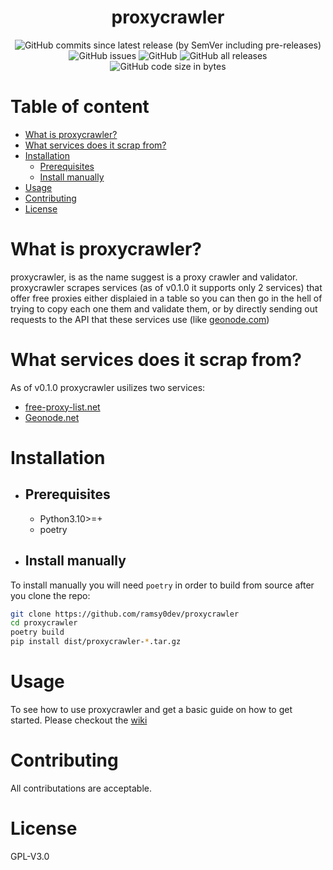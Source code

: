 <div align="center">

# proxycrawler

![GitHub commits since latest release (by SemVer including pre-releases)](https://img.shields.io/github/commits-since/ramsy0dev/proxycrawler/latest?style=for-the-badge)
![GitHub issues](https://img.shields.io/github/issues/ramsy0dev/proxycrawler?style=for-the-badge)
![GitHub](https://img.shields.io/github/license/ramsy0dev/proxycrawler?style=for-the-badge)
![GitHub all releases](https://img.shields.io/github/downloads/ramsy0dev/proxycrawler/total?style=for-the-badge)
![GitHub code size in bytes](https://img.shields.io/github/languages/code-size/ramsy0dev/proxycrawler?style=for-the-badge)

</div>

# Table of content

* [What is proxycrawler?](#what-is-proxycrawler)
* [What services does it scrap from?](#what-services-does-it-scrap-from)
* [Installation](#installation)
    * [Prerequisites](#prerequisites)
    * [Install manually](#install-manually)
* [Usage](#usage)
* [Contributing](#contributing)
* [License](#license)

# What is proxycrawler?

proxycrawler, is as the name suggest is a proxy crawler and validator. proxycrawler scrapes services (as of v0.1.0 it supports only 2 services) that offer free proxies either displaied in a table so you can then go in the hell of trying to copy each one them and validate them, or by directly sending out requests to the API that these services use (like [geonode.com](https://geonode.com))

# What services does it scrap from?

As of v0.1.0 proxycrawler usilizes two services:

* [free-proxy-list.net](https://free-proxy-list.net)
* [Geonode.net](https:/geonode.net)

# Installation

* ## Prerequisites

    * Python3.10>=+
    * poetry
* ## Install manually

To install manually you will need `poetry` in order to build from source after you clone the repo:

``` bash
git clone https://github.com/ramsy0dev/proxycrawler
cd proxycrawler
poetry build
pip install dist/proxycrawler-*.tar.gz
```

# Usage

To see how to use proxycrawler and get a basic guide on how to get started. Please checkout the [wiki]()

# Contributing

All contributations are acceptable.

# License

GPL-V3.0
